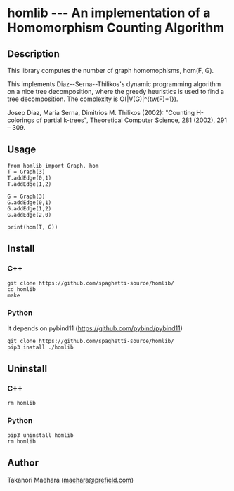 # homlib --- An implementation of a Homomorphism Counting Algorithm

## Description

This library computes the number of graph homomophisms, hom(F, G).


This implements Diaz--Serna--Thilikos's dynamic programming algorithm on a nice tree decomposition, where the greedy heuristics is used to find a tree decomposition. The complexity is O(|V(G)|^{tw(F)+1}).

Josep Diaz, Maria Serna, Dimitrios M. Thilikos (2002): "Counting H-colorings of partial k-trees", Theoretical Computer Science, 281 (2002), 291 – 309.

## Usage

````
from homlib import Graph, hom
T = Graph(3)
T.addEdge(0,1)
T.addEdge(1,2)

G = Graph(3)
G.addEdge(0,1)
G.addEdge(1,2)
G.addEdge(2,0)

print(hom(T, G))
````

## Install

### C++

````
git clone https://github.com/spaghetti-source/homlib/
cd homlib
make
````

### Python

It depends on pybind11 (https://github.com/pybind/pybind11)

````
git clone https://github.com/spaghetti-source/homlib/
pip3 install ./homlib
````

## Uninstall

### C++

````
rm homlib
````

### Python

````
pip3 uninstall homlib
rm homlib
````

## Author

Takanori Maehara (maehara@prefield.com)
